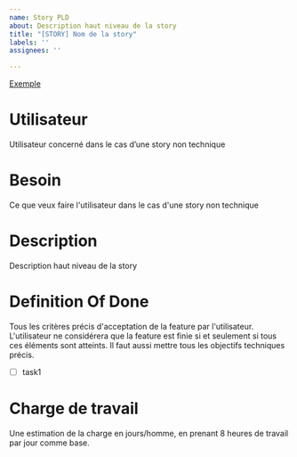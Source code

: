```yaml
---
name: Story PLD
about: Description haut niveau de la story
title: "[STORY] Nom de la story"
labels: ''
assignees: ''

---
```


[Exemple](https://cdn.discordapp.com/attachments/782629890376990773/831217991508557834/DeepinScreenshot_select-area_20210412192315.png)

# Utilisateur

Utilisateur concerné dans le cas d’une story non technique

# Besoin

Ce que veux faire l'utilisateur dans le cas d'une story non technique

# Description

Description haut niveau de la story

# Definition Of Done
Tous les critères précis d'acceptation de la feature par l'utilisateur. L'utilisateur ne considérera que la feature est finie si et seulement si tous ces éléments sont atteints.
Il faut aussi mettre tous les objectifs techniques précis.
- [ ] task1

# Charge de travail

Une estimation de la charge en jours/homme, en prenant 8 heures de travail par jour
comme base.
